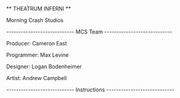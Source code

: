 ** THEATRUM INFERNI **

Morning Crash Studios

----------------------------   MCS Team   ----------------------------

Producer: Cameron East

Programmer: Max Levine

Designer: Logan Bodenheimer

Artist: Andrew Campbell

---------------------------- Instructions ----------------------------
